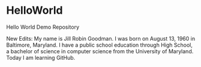 # HelloWorld
Hello World Demo Repository

New Edits:
My name is Jill Robin Goodman. I was born on August 13, 1960 in Baltimore, Maryland.  I have a public school education through High School, a bachelor of science in computer science from the University of Maryland.  Today I am learning GitHub.
